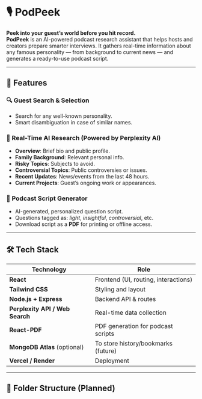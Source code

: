# 🎙️ PodPeek

**Peek into your guest’s world before you hit record.**  
**PodPeek** is an AI-powered podcast research assistant that helps hosts and creators prepare smarter interviews. It gathers real-time information about any famous personality — from background to current news — and generates a ready-to-use podcast script.

---

## 🚀 Features

### 🔍 Guest Search & Selection
- Search for any well-known personality.
- Smart disambiguation in case of similar names.

### 🧠 Real-Time AI Research (Powered by Perplexity AI)
- **Overview**: Brief bio and public profile.
- **Family Background**: Relevant personal info.
- **Risky Topics**: Subjects to avoid.
- **Controversial Topics**: Public controversies or issues.
- **Recent Updates**: News/events from the last 48 hours.
- **Current Projects**: Guest’s ongoing work or appearances.

### 📝 Podcast Script Generator
- AI-generated, personalized question script.
- Questions tagged as: *light*, *insightful*, *controversial*, etc.
- Download script as a **PDF** for printing or offline access.

---

## 🛠 Tech Stack

| Technology        | Role                                      |
|------------------|-------------------------------------------|
| **React**         | Frontend (UI, routing, interactions)     |
| **Tailwind CSS**  | Styling and layout                       |
| **Node.js + Express** | Backend API & routes                   |
| **Perplexity API / Web Search** | Real-time data collection     |
| **React-PDF**     | PDF generation for podcast scripts       |
| **MongoDB Atlas** (optional) | To store history/bookmarks (future) |
| **Vercel / Render** | Deployment                             |

---

## 📁 Folder Structure (Planned)

